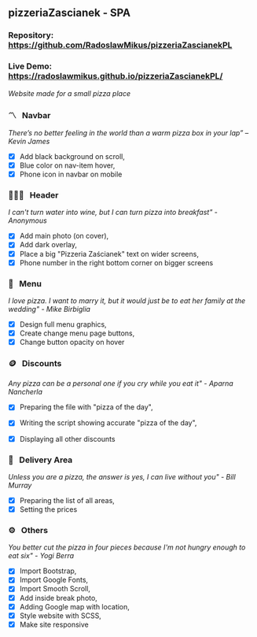 ## pizzeriaZascianek - SPA

### Repository: https://github.com/RadoslawMikus/pizzeriaZascianekPL
### Live Demo: https://radoslawmikus.github.io/pizzeriaZascianekPL/

_Website made for a small pizza place_


### 〽️ &nbsp; Navbar
_There’s no better feeling in the world than a warm pizza box in your lap” – Kevin James_

- [X] Add black background on scroll,
- [X] Blue color on nav-item hover,
- [X] Phone icon in navbar on mobile

### 👨🏻‍🍳 &nbsp; Header    
_I can't turn water into wine, but I can turn pizza into breakfast" - Anonymous_

- [X] Add main photo (on cover),
- [X] Add dark overlay,
- [X] Place a big "Pizzeria Zaścianek" text on wider screens,
- [X] Phone number in the right bottom corner on bigger screens

### 🍕 &nbsp; Menu
_I love pizza. I want to marry it, but it would just be to eat her family at the wedding" - Mike Birbiglia_

- [X] Design full menu graphics,
- [X] Create change menu page buttons,
- [X] Change button opacity on hover

### 🪙 &nbsp; Discounts
_Any pizza can be a personal one if you cry while you eat it" - Aparna Nancherla_

- [X] Preparing the file with "pizza of the day",
- [X] Writing the script showing accurate "pizza of the day",
- [X] Displaying all other discounts


### 🚗 &nbsp; Delivery Area
_Unless you are a pizza, the answer is yes, I can live without you" - Bill Murray_

- [X] Preparing the list of all areas,
- [X] Setting the prices

### ⚙️ &nbsp; Others
_You better cut the pizza in four pieces because I'm not hungry enough to eat six" - Yogi Berra_

- [X] Import Bootstrap,
- [X] Import Google Fonts,
- [X] Import Smooth Scroll,
- [X] Add inside break photo,
- [X] Adding Google map with location,
- [X] Style website with SCSS,
- [X] Make site responsive
